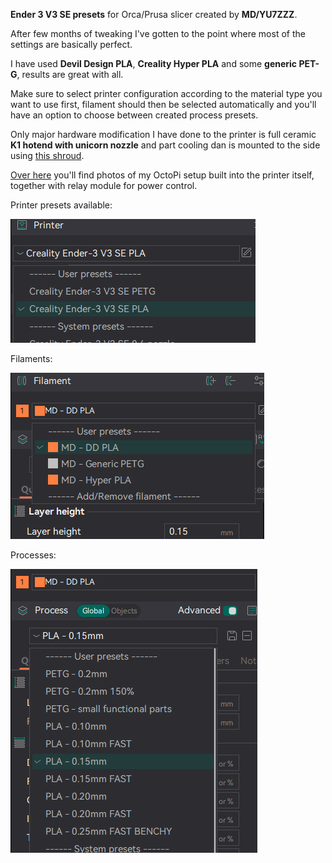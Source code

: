 **Ender 3 V3 SE presets** for Orca/Prusa slicer created by **MD/YU7ZZZ**.

After few months of tweaking I've gotten to the point where most of the settings are basically perfect.

I have used  **Devil Design PLA**, **Creality Hyper PLA** and some **generic PET-G**, results are great with all.


Make sure to select printer configuration according to the material type you want to use first, filament should then be selected automatically and you'll have an option to choose between created process presets.


Only major hardware modification I have done to the printer is full ceramic **K1 hotend with unicorn nozzle** and part cooling dan is mounted to the side using [this shroud](https://www.printables.com/model/637754-ender-3-v3-se-lightweight-fan-shroud).

[Over here](https://www.reddit.com/r/Ender3V3SE/comments/1gafygk/installed_octopi_inside_ender_3_v3_se/) you'll find photos of my OctoPi setup built into the printer itself, together with relay module for power control.


Printer presets available:

![Printers](/Printers.png?raw=true "Optional Title")

Filaments:

![Filaments](/Filaments.png?raw=true "Optional Title")

Processes:

![Processes](/Processes.png?raw=true "Optional Title")

